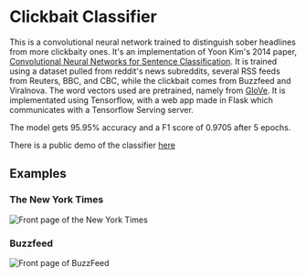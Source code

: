 # Clickbait Classifier

This is a convolutional neural network trained to distinguish sober headlines from more clickbaity ones. It's an implementation of Yoon Kim's 2014 paper, [Convolutional Neural Networks for Sentence Classification](https://arxiv.org/abs/1408.5882). It is trained using a dataset pulled from reddit's news subreddits, several RSS feeds from Reuters, BBC, and CBC, while the clickbait comes from Buzzfeed and Viralnova. The word vectors used are pretrained, namely from [GloVe](http://nlp.stanford.edu/projects/glove/). It is implementated using Tensorflow, with a web app made in Flask which communicates with a Tensorflow Serving server. 

The model gets 95.95% accuracy and a F1 score of 0.9705 after 5 epochs. 

There is a public demo of the classifier [here](http://clickbait-classify.michaelgoodale.com/)
## Examples
### The New York Times
![Front page of the New York Times](https://cloud.githubusercontent.com/assets/1775699/21063799/86d88e00-be25-11e6-85fb-53ca4bcf848b.png)
### Buzzfeed
![Front page of BuzzFeed](https://cloud.githubusercontent.com/assets/1775699/21063800/86e7d432-be25-11e6-9e42-5f8969b0938d.png)
